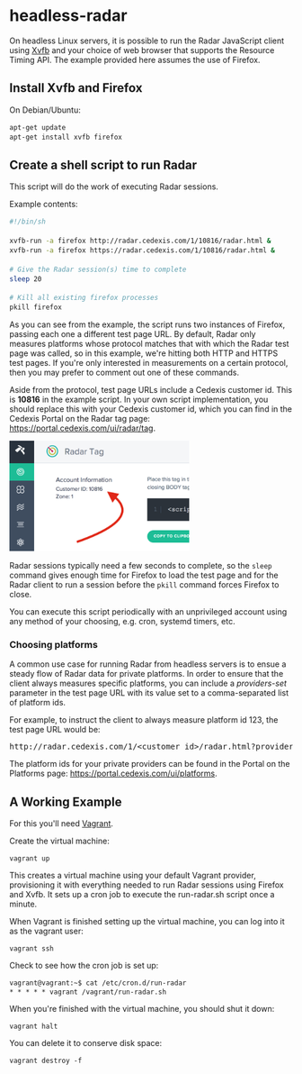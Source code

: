 # headless-radar

On headless Linux servers, it is possible to run the Radar JavaScript client using
[Xvfb](https://en.wikipedia.org/wiki/Xvfb) and your choice of web browser that
supports the Resource Timing API.  The example provided here assumes the use of
Firefox.

## Install Xvfb and Firefox

On Debian/Ubuntu:

```bash
apt-get update
apt-get install xvfb firefox
```

## Create a shell script to run Radar

This script will do the work of executing Radar sessions.

Example contents:

```bash
#!/bin/sh

xvfb-run -a firefox http://radar.cedexis.com/1/10816/radar.html &
xvfb-run -a firefox https://radar.cedexis.com/1/10816/radar.html &

# Give the Radar session(s) time to complete
sleep 20

# Kill all existing firefox processes
pkill firefox
```

As you can see from the example, the script runs two instances of Firefox,
passing each one a different test page URL.  By default, Radar only measures
platforms whose protocol matches that with which the Radar test page was called,
so in this example, we're hitting both HTTP and HTTPS test pages.  If you're
only interested in measurements on a certain protocol, then you may prefer to
comment out one of these commands.

Aside from the protocol, test page URLs include a Cedexis customer id.  This is
**10816** in the example script.  In your own script implementation, you should
replace this with your Cedexis customer id, which you can find in the Cedexis
Portal on the Radar tag page: https://portal.cedexis.com/ui/radar/tag.

<img src="../portal-cid.png" alt="Customer ID from Radar Tag Page" width="320px">

Radar sessions typically need a few seconds to complete, so the `sleep` command
gives enough time for Firefox to load the test page and for the Radar client to
run a session before the `pkill` command forces Firefox to close.

You can execute this script periodically with an unprivileged account using any
method of your choosing, e.g. cron, systemd timers, etc.

### Choosing platforms

A common use case for running Radar from headless servers is to ensue a steady
flow of Radar data for private platforms.  In order to ensure that the
client always measures specific platforms, you can include a *providers-set*
parameter in the test page URL with its value set to a comma-separated list of
platform ids. 

For example, to instruct the client to always measure platform id 123, the test
page URL would be:

<pre>http://radar.cedexis.com/1/&lt;customer id&gt;/radar.html?providers-set=123</pre>

The platform ids for your private providers can be found in the Portal on the
Platforms page: https://portal.cedexis.com/ui/platforms.

## A Working Example

For this you'll need [Vagrant](https://www.vagrantup.com/).

Create the virtual machine:

    vagrant up

This creates a virtual machine using your default Vagrant provider, provisioning
it with everything needed to run Radar sessions using Firefox and Xvfb.  It sets
up a cron job to execute the run-radar.sh script once a minute.

When Vagrant is finished setting up the virtual machine, you can log into it
as the vagrant user:

    vagrant ssh

Check to see how the cron job is set up:

    vagrant@vagrant:~$ cat /etc/cron.d/run-radar
    * * * * * vagrant /vagrant/run-radar.sh

When you're finished with the virtual machine, you should shut it down:

    vagrant halt

You can delete it to conserve disk space:

    vagrant destroy -f
